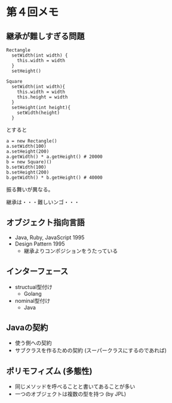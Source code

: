 第４回メモ
=========
## 継承が難しすぎる問題
```
Rectangle
  setWidth(int width) {
    this.width = width
  }
  setHeight()
```

```
Square
  setWidth(int width){
    this.width = width
    this.height = width
  }
  setHeight(int height){
    setWidth(height)
  }
```
とすると
```
a = new Rectangle()
a.setWidth(100)
a.setHeight(200)
a.getWidth() * a.getHeight() # 20000
b = new Square)()
b.setWidth(100)
b.setHeight(200)
b.getWidth() * b.getHeight() # 40000
```
振る舞いが異なる。

継承は・・・難しいンゴ・・・

## オブジェクト指向言語
* Java, Ruby, JavaScript 1995
* Design Pattern 1995
  - 継承よりコンポジションをうたっている

## インターフェース
* structual型付け
  - Golang
* nominal型付け
  - Java

## Javaの契約
* 使う側への契約
* サブクラスを作るための契約 (スーパークラスにするのであれば)

## ポリモフィズム (多態性)
* 同じメソッドを呼べることと書いてあることが多い
* 一つのオブジェクトは複数の型を持つ (by JPL)
